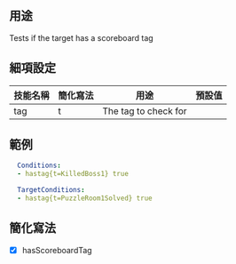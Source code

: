 ## 用途
Tests if the target has a scoreboard tag


## 細項設定

| 技能名稱 | 簡化寫法| 用途 | 預設值 |
|-----------|-----------|----------------------------------------------------------------------|---------|
| tag   | t | The tag to check for| |


## 範例
```yaml
  Conditions:
  - hastag{t=KilledBoss1} true
```

```yaml
  TargetConditions:
  - hastag{t=PuzzleRoom1Solved} true
```


## 簡化寫法
- [x] hasScoreboardTag